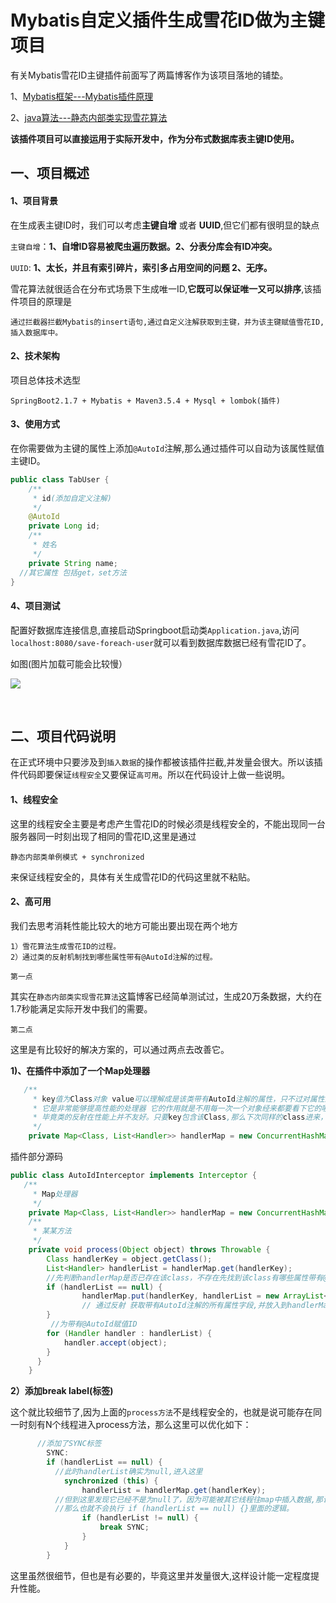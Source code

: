 # Mybatis自定义插件生成雪花ID做为主键项目


有关Mybatis雪花ID主键插件前面写了两篇博客作为该项目落地的铺垫。

1、[Mybatis框架---Mybatis插件原理](https://www.cnblogs.com/qdhxhz/p/11390778.html)

2、[java算法---静态内部类实现雪花算法](https://www.cnblogs.com/qdhxhz/p/11372658.html)

**该插件项目可以直接运用于实际开发中，作为分布式数据库表主键ID使用。**

## 一、项目概述

#### 1、项目背景

在生成表主键ID时，我们可以考虑**主键自增** 或者 **UUID**,但它们都有很明显的缺点

`主键自增`：**1、自增ID容易被爬虫遍历数据。2、分表分库会有ID冲突。**

`UUID`: **1、太长，并且有索引碎片，索引多占用空间的问题 2、无序。**

雪花算法就很适合在分布式场景下生成唯一ID,**它既可以保证唯一又可以排序**,该插件项目的原理是

```
通过拦截器拦截Mybatis的insert语句,通过自定义注解获取到主键，并为该主键赋值雪花ID,插入数据库中。
```

#### 2、技术架构

项目总体技术选型

```
SpringBoot2.1.7 + Mybatis + Maven3.5.4 + Mysql + lombok(插件)
```

#### 3、使用方式

在你需要做为主键的属性上添加`@AutoId`注解,那么通过插件可以自动为该属性赋值主键ID。

```java
public class TabUser {
    /**
     * id(添加自定义注解)
     */
    @AutoId
    private Long id;
    /**
     * 姓名
     */
    private String name;
  //其它属性 包括get，set方法
}
```

#### 4、项目测试

配置好数据库连接信息,直接启动Springboot启动类`Application.java`,访问`localhost:8080/save-foreach-user`就可以看到数据库数据已经有雪花ID了。

如图(图片加载可能会比较慢）

![](https://img2018.cnblogs.com/blog/1090617/201908/1090617-20190825143949356-1399243971.png)



<br>

## 二、项目代码说明

在正式环境中只要涉及到`插入数据`的操作都被该插件拦截,并发量会很大。所以该插件代码即要保证`线程安全`又要保证`高可用`。所以在代码设计上做一些说明。

#### 1、线程安全

这里的线程安全主要是考虑产生雪花ID的时候必须是线程安全的，不能出现同一台服务器同一时刻出现了相同的雪花ID,这里是通过

```
静态内部类单例模式 + synchronized
```

来保证线程安全的，具体有关生成雪花ID的代码这里就不粘贴。

#### 2、高可用

我们去思考消耗性能比较大的地方可能出要出现在两个地方

```
1）雪花算法生成雪花ID的过程。
2）通过类的反射机制找到哪些属性带有@AutoId注解的过程。
```

`第一点`

其实在`静态内部类实现雪花算法`这篇博客已经简单测试过，生成20万条数据，大约在1.7秒能满足实际开发中我们的需要。

`第二点`

这里是有比较好的解决方案的，可以通过两点去改善它。

**1)、在插件中添加了一个Map处理器**

```java
   /**
     * key值为Class对象 value可以理解成是该类带有AutoId注解的属性，只不过对属性封装了一层。
     * 它是非常能够提高性能的处理器 它的作用就是不用每一次一个对象经来都要看下它的哪些属性带有AutoId注解
     * 毕竟类的反射在性能上并不友好。只要key包含该Class,那么下次同样的class进来，就不需要检查它哪些属性带AutoId注解。
     */
    private Map<Class, List<Handler>> handlerMap = new ConcurrentHashMap<>();
```

插件部分源码

```java
public class AutoIdInterceptor implements Interceptor {
   /**
     * Map处理器
     */
    private Map<Class, List<Handler>> handlerMap = new ConcurrentHashMap<>();
    /**
     * 某某方法
     */
    private void process(Object object) throws Throwable {
        Class handlerKey = object.getClass();
        List<Handler> handlerList = handlerMap.get(handlerKey);
        //先判断handlerMap是否已存在该class，不存在先找到该class有哪些属性带有@AutoId
        if (handlerList == null) {
                handlerMap.put(handlerKey, handlerList = new ArrayList<>());
                // 通过反射 获取带有AutoId注解的所有属性字段,并放入到handlerMap中
        }
         //为带有@AutoId赋值ID
        for (Handler handler : handlerList) {
            handler.accept(object);
        }
      }
    }
```

**2）添加break label(标签)**

这个就比较细节了,因为上面的`process方法`不是线程安全的，也就是说可能存在同一时刻有N个线程进入process方法，那么这里可以优化如下：

```java
      //添加了SYNC标签
        SYNC:
        if (handlerList == null) {
          //此时handlerList确实为null,进入这里
            synchronized (this) {
                handlerList = handlerMap.get(handlerKey);
          //但到这里发现它已经不是为null了，因为可能被其它线程往map中插入数据,那说明其实不需要在执行下面的逻辑了，直接跳出if体的SYNC标签位置。
          //那么也就不会执行 if (handlerList == null) {}里面的逻辑。
                if (handlerList != null) {
                    break SYNC;
                }
            }
        }
```

这里虽然很细节，但也是有必要的，毕竟这里并发量很大,这样设计能一定程度提升性能。

